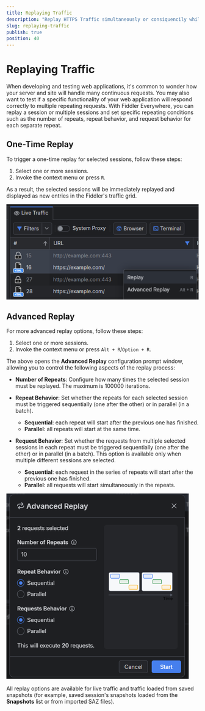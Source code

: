 ```yaml
---
title: Replaying Traffic
description: "Replay HTTPS Traffic simultaneously or consiquencily while using Fiddler Everywhere advanced replay options"
slug: replaying-traffic
publish: true
position: 40
---
```


# Replaying Traffic

When developing and testing web applications, it's common to wonder how your server and site will handle many continuous requests. You may also want to test if a specific functionality of your web application will respond correctly to multiple repeating requests. With Fiddler Everywhere, you can replay a session or multiple sessions and set specific repeating conditions such as the number of repeats, repeat behavior, and request behavior for each separate repeat.

## One-Time Replay

To trigger a one-time replay for selected sessions, follow these steps:

1. Select one or more sessions.
2. Invoke the context menu or press `R`.

As a result, the selected sessions will be immediately replayed and displayed as new entries in the Fiddler's traffic grid.

![One-time replay for sessions](../images/rules/replay-simple.png)

## Advanced Replay

For more advanced replay options, follow these steps:

1. Select one or more sessions.
2. Invoke the context menu or press `Alt + R`/`Option + R`.

The above opens the **Advanced Replay** configuration prompt window, allowing you to control the following aspects of the replay process:

- **Number of Repeats**: Configure how many times the selected session must be replayed. The maximum is 100000 iterations.

- **Repeat Behavior**: Set whether the repeats for each selected session must be triggered sequentially (one after the other) or in parallel (in a batch).

    * **Sequential**: each repeat will start after the previous one has finished. 
    * **Parallel**: all repeats will start at the same time.

- **Request Behavior**: Set whether the requests from multiple selected sessions in each repeat must be triggered sequentially (one after the other) or in parallel (in a batch). This option is available only when multiple different sessions are selected.

    * **Sequential**: each request in the series of repeats will start after the previous one has finished. 
    * **Parallel**: all requests will start simultaneously in the repeats.

![Advanced Replay configuration](../images/rules/replay-advanced.png)

All replay options are available for live traffic and traffic loaded from saved snapshots (for example, saved session's snapshots loaded from the **Snapshots** list or from imported SAZ files).